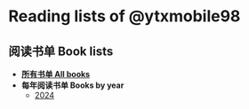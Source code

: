 # Reading lists of @ytxmobile98

## 阅读书单 Book lists

* [**所有书单 All books**](./yaml/books/all-books.yaml)
* **每年阅读书单 Books by year**
    * [2024](./yaml/books/by-year/2024.yaml)